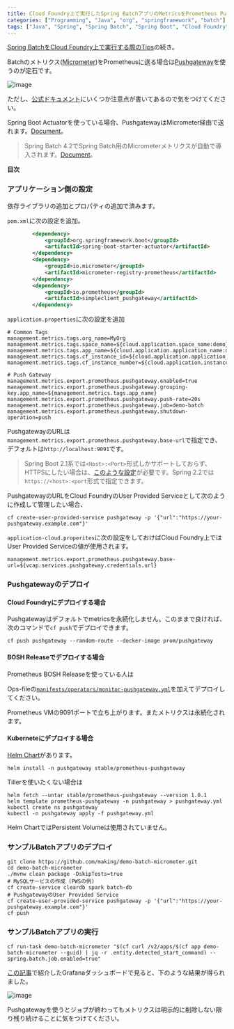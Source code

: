 ```yaml
---
title: Cloud Foundry上で実行したSpring BatchアプリのMetricsをPrometheus Pushgatewayに送る
categories: ["Programming", "Java", "org", "springframework", "batch"]
tags: ["Java", "Spring", "Spring Batch", "Spring Boot", "Cloud Foundry", "Pivotal Web Services", "PAS", "Micrometer", "Prometheus"]
---
```


[Spring BatchをCloud Foundry上で実行する際のTips](/entries/475)の続き。

Batchのメトリクス([Micrometer](https://micrometer.io))をPrometheusに送る場合は[Pushgateway](https://prometheus.io/docs/instrumenting/pushing/)を使うのが定石です。

![image](https://user-images.githubusercontent.com/106908/63876277-24ef8b00-ca00-11e9-9b13-f50e0f57f87e.png)

ただし、[公式ドキュメント](https://prometheus.io/docs/practices/pushing/)にいくつか注意点が書いてあるので気をつけてください。

Spring Boot Actuatorを使っている場合、PushgatewayはMicrometer経由で送れます。[Document](https://docs.spring.io/spring-boot/docs/2.2.0.BUILD-SNAPSHOT/reference/html/production-ready-features.html#production-ready-metrics-export-prometheus)。

> Spring Batch 4.2でSpring Batch用のMicrometerメトリクスが自動で導入されます。[Document](https://docs.spring.io/spring-batch/4.2.x/reference/html/whatsnew.html#whatsNewMetrics)。

**目次**

<!-- toc -->


### アプリケーション側の設定

依存ライブラリの追加とプロパティの追加で済みます。


`pom.xml`に次の設定を追加。

```xml
        <dependency>
            <groupId>org.springframework.boot</groupId>
            <artifactId>spring-boot-starter-actuator</artifactId>
        </dependency>
        <dependency>
            <groupId>io.micrometer</groupId>
            <artifactId>micrometer-registry-prometheus</artifactId>
        </dependency>
        <dependency>
            <groupId>io.prometheus</groupId>
            <artifactId>simpleclient_pushgateway</artifactId>
        </dependency>
```

`application.properties`に次の設定を追加

```properties
# Common Tags
management.metrics.tags.org_name=MyOrg
management.metrics.tags.space_name=${cloud.application.space_name:demo}
management.metrics.tags.app_name=${cloud.application.application_name:demo}
management.metrics.tags.cf_instance_id=${cloud.application.application_id:demo}:${cloud.application.instance_index:0}
management.metrics.tags.cf_instance_number=${cloud.application.instance_index:0}

# Push Gateway
management.metrics.export.prometheus.pushgateway.enabled=true
management.metrics.export.prometheus.pushgateway.grouping-key.app_name=${management.metrics.tags.app_name}
management.metrics.export.prometheus.pushgateway.push-rate=20s
management.metrics.export.prometheus.pushgateway.job=demo-batch
management.metrics.export.prometheus.pushgateway.shutdown-operation=push
```

PushgatewayのURLは`management.metrics.export.prometheus.pushgateway.base-url`で指定でき、デフォルトは`http://localhost:9091`です。

> Spring Boot 2.1系では`<Host>:<Port>`形式しかサポートしておらず、HTTPSにしたい場合は、[このような設定](https://github.com/mminella/Batch-In-2019/blob/e918d811e7b5bd3872235652b137c37b203b286c/batch-job/src/main/java/io/spring/batch/configuration/PrometheusConfiguration.java#L43-L56)が必要です。Spring 2.2では`https://<host>:<port`形式で指定できます。


PushgatewayのURLをCloud FoundryのUser Provided Serviceとして次のように作成して管理したい場合、

```
cf create-user-provided-service pushgateway -p '{"url":"https://your-pushgateway.example.com"}'
```

`application-cloud.properites`に次の設定をしておけばCloud Foundry上ではUser Provided Serviceの値が使用されます。

```properties
management.metrics.export.prometheus.pushgateway.base-url=${vcap.services.pushgateway.credentials.url}
```

### Pushgatewayのデプロイ

#### Cloud Foundryにデプロイする場合

Pushgatewayはデフォルトでmetricsを永続化しません。このままで良ければ、次のコマンドで`cf push`でデプロイできます。

```
cf push pushgateway --random-route --docker-image prom/pushgateway
```

#### BOSH Releaseでデプロイする場合

Prometheus BOSH Releaseを使っている人は

Ops-fileの[`manifests/operators/monitor-pushgateway.yml`](https://github.com/bosh-prometheus/prometheus-boshrelease/blob/master/manifests/operators/monitor-pushgateway.yml)を加えてデプロイしてください。

Prometheus VMの9091ポートで立ち上がります。またメトリクスは永続化されます。


#### Kuberneteにデプロイする場合

[Helm Chart](https://github.com/helm/charts/tree/master/stable/prometheus-pushgateway)があります。

```
helm install -n pushgateway stable/prometheus-pushgateway
```

Tillerを使いたくない場合は

```
helm fetch --untar stable/prometheus-pushgateway --version 1.0.1
helm template prometheus-pushgateway -n pushgateway > pushgateway.yml
kubectl create ns pushgateway
kubectl -n pushgateway apply -f pushgateway.yml
```

Helm ChartではPersistent Volumeは使用されていません。

### サンプルBatchアプリのデプロイ


```
git clone https://github.com/making/demo-batch-micrometer.git
cd demo-batch-micrometer
./mvnw clean package -DskipTests=true
# MySQLサービスの作成 (PWSの例)
cf create-service cleardb spark batch-db
# PushgatewayのUser Provided Service
cf create-user-provided-service pushgateway -p '{"url":"https://your-pushgateway.example.com"}'
cf push
```

### サンプルBatchアプリの実行

```
cf run-task demo-batch-micrometer "$(cf curl /v2/apps/$(cf app demo-batch-micrometer --guid) | jq -r .entity.detected_start_command) --spring.batch.job.enabled=true"
```

[この記事](/entries/475)で紹介したGrafanaダッシュボードで見ると、下のような結果が得られました。

![image](https://user-images.githubusercontent.com/106908/63877123-e6f36680-ca01-11e9-83a1-8f5df08ab426.png)

Pushgatewayを使うとジョブが終わってもメトリクスは明示的に削除しない限り残り続けることに気をつけてください。

